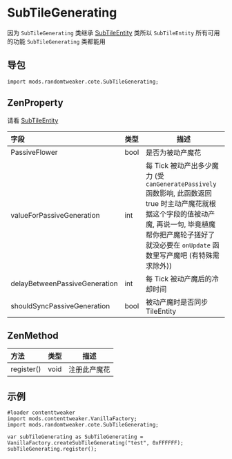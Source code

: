 # SubTileGenerating

因为 `SubTileGenerating`
类继承 [SubTileEntity](https://github.com/ikexing-cn/RandomTweaker/blob/master/wiki/zh_cn/modSupport/ContentTweaker/SubTileEntity/SubTileEntity.md)
类所以 `SubTileEntity` 所有可用的功能 `SubTileGenerating` 类都能用

## 导包

```zenscript
import mods.randomtweaker.cote.SubTileGenerating;
```

## ZenProperty

请看 [SubTileEntity](https://github.com/ikexing-cn/RandomTweaker/blob/master/wiki/zh_cn/modSupport/ContentTweaker/SubTileEntity/SubTileEntity.md)

| 字段 | 类型 | 描述 |
|:---- |:--- |----- |
| PassiveFlower | bool | 是否为被动产魔花 |
| valueForPassiveGeneration | int | 每 Tick 被动产出多少魔力 (受 `canGeneratePassively` 函数影响, 此函数返回 true 时主动产魔花就根据这个字段的值被动产魔, 再说一句, 毕竟植魔帮你把产魔轮子搓好了就没必要在 `onUpdate` 函数里写产魔吧 (有特殊需求除外)) |
| delayBetweenPassiveGeneration | int | 每 Tick 被动产魔后的冷却时间 |
| shouldSyncPassiveGeneration | bool | 被动产魔时是否同步 TileEntity |

## ZenMethod

| 方法 | 类型 | 描述 |
|:---- |:--- |----- |
| register() | void | 注册此产魔花 |

## 示例

```zenscript
#loader contenttweaker
import mods.contenttweaker.VanillaFactory;
import mods.randomtweaker.cote.SubTileGenerating;

var subTileGenerating as SubTileGenerating = VanillaFactory.createSubTileGenerating("test", 0xFFFFFF);
subTileGenerating.register();
```
